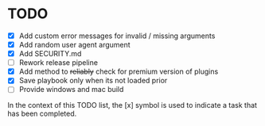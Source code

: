 # TODO

- [x] Add custom error messages for invalid / missing arguments
- [x] Add random user agent argument
- [x] Add SECURITY.md
- [ ] Rework release pipeline
- [x] Add method to ~~reliably~~ check for premium version of plugins
- [x] Save playbook only when its not loaded prior
- [ ] Provide windows and mac build

In the context of this TODO list, the [x] symbol is used to indicate a task that has been completed.